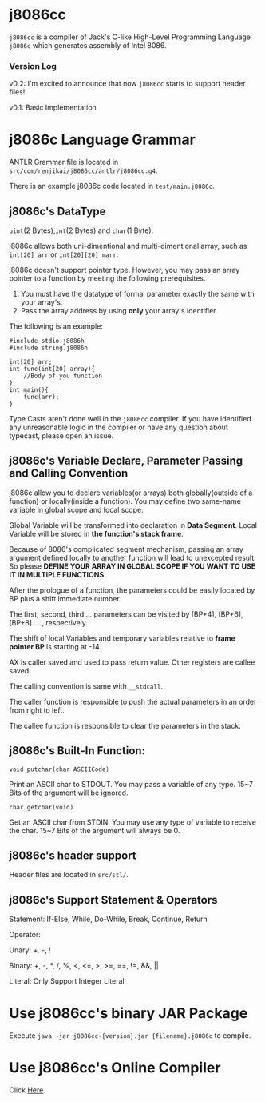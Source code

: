 # j8086cc

`j8086cc` is a compiler of Jack's C-like High-Level Programming Language `j8086c` which generates assembly of Intel 8086.

### Version Log
v0.2: I'm excited to announce that now `j8086cc` starts to support header files!

v0.1: Basic Implementation

# j8086c Language Grammar

ANTLR Grammar file is located in `src/com/renjikai/j8086cc/antlr/j8086cc.g4`.

There is an example j8086c code located in `test/main.j8086c`.

## j8086c's DataType
`uint`(2 Bytes),`int`(2 Bytes) and `char`(1 Byte).

j8086c allows both uni-dimentional and multi-dimentional array, such as `int[20] arr` or `int[20][20] marr`. 

j8086c doesn't support pointer type. However, you may pass an array pointer to a function by meeting the following prerequisites.

1. You must have the datatype of formal parameter exactly the same with your array's.
2. Pass the array address by using **only** your array's identifier.

The following is an example:

```j8086c
#include stdio.j8086h
#include string.j8086h

int[20] arr;
int func(int[20] array){
	//Body of you function
}
int main(){
	func(arr);
}
```

Type Casts aren't done well in the `j8086cc` compiler. If you have identified any unreasonable logic in the compiler 
or have any question about typecast, please open an issue.

## j8086c's Variable Declare, Parameter Passing and Calling Convention
j8086c allow you to declare variables(or arrays) both globally(outside of a function) or locally(inside a function).
You may define two same-name variable in global scope and local scope.

Global Variable will be transformed into declaration in **Data Segment**.
Local Variable will be stored in **the function's stack frame**.

Because of 8086's complicated segment mechanism, passing an array argument defined locally to another function will lead to 
unexcepted result. So please **DEFINE YOUR ARRAY IN GLOBAL SCOPE IF YOU WANT TO USE IT IN MULTIPLE FUNCTIONS**.

After the prologue of a function, the parameters could be easily located by BP plus a shift immediate number.

The first, second, third ... parameters can be visited by [BP+4], [BP+6], [BP+8] ... , respectively.

The shift of local Variables and temporary variables relative to **frame pointer BP** is starting at -14.

AX is caller saved and used to pass return value. Other registers are callee saved.

The calling convention is same with `__stdcall`.

The caller function is responsible to push the actual parameters in an order from right to left.

The callee function is responsible to clear the parameters in the stack.

## j8086c's Built-In Function:

`void putchar(char ASCIICode)`

Print an ASCII char to STDOUT. You may pass a variable of any type. 15~7 Bits of the argument will be ignored. 

`char getchar(void)`

Get an ASCII char from STDIN. You may use any type of variable to receive the char. 
15~7 Bits of the argument will always be 0. 

## j8086c's header support

Header files are located in `src/stl/`.

## j8086c's Support Statement & Operators

Statement: If-Else, While, Do-While, Break, Continue, Return

Operator: 

Unary: +. -, !

Binary: +, -, *, /, %, <, <=, >, >=, ==, !=, &&, ||

Literal: Only Support Integer Literal

# Use j8086cc's binary JAR Package

Execute `java -jar j8086cc-{version}.jar {filename}.j8086c` to compile.

# Use j8086cc's Online Compiler

Click [Here](https://j8086cc.renjikai.com/).
